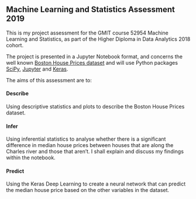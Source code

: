 ## Machine Learning and Statistics Assessment 2019

This is my project assessment for the GMIT course 52954 Machine Learning and Statistics, as part of the Higher Diploma in Data Analytics 2018 cohort.

The project is presented in a Jupyter Notebook format, and concerns the well known [Boston House Prices dataset](http://lib.stat.cmu.edu/datasets/boston) and will use Python packages [SciPy](https://www.scipy.org/), [Jupyter](https://jupyter.org/) and [Keras](https://keras.io/).

The aims of this assessment are to:

#### Describe
Using descriptive statistics and plots to describe the Boston House Prices dataset.

#### Infer
Using inferential statistics to analyse whether there is a significant difference in median house prices between houses that are along the Charles river and those that aren’t. I shall explain and discuss my findings within the notebook.

#### Predict
Using the Keras Deep Learning to create a neural network that can predict the median house price based on the other variables in the dataset.
